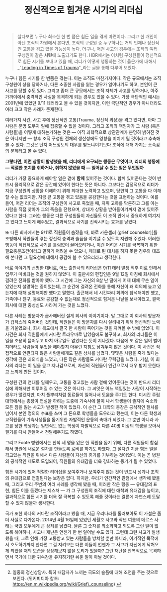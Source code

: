 ﻿---
title: 정신적으로 힘겨운 시기의 리더십
categories:
  - ideas
tags:
  - harvard-business-review
  - hbr
pubDate: 2016-02-12
description: 기본 설명을 입력하세요
---

> 살다보면 누구나 최소한 한 번 쯤은 힘든 일을 겪게 마련이다. 그리고 한 개인이 아닌 조직의 차원에서 본다면, 조직의 구성원 중 누구하나는 거의 언제나 정신적인 고통을 겪고 있을 가능성이 높다. 더구나, 어떤 사고의 경우에는 조직의 여러 구성원이 같은 **시련**에 노출되기도 한다. HBR에서는 이처럼 구성원들이 정신적으로 힘든 시기를 보내고 있을 때, 리더가 어떻게 행동하는 것이 옳은가에 대해서 _"[Leading in Times of Trauma](https://hbr.org/2002/01/leading-in-times-of-trauma)"_라는 글을 통해 다루어 보았다.

누구나 힘든 시기를 한 번쯤은 겪는다. 이는 조직도 마찬가지이다. 작은 규모에서는 조직 구성원이 상을 당하거나, 다른 소중한 사람을 잃는 경우가 일어나기도 하고, 본인이 큰 사고를 당할 수도 있다. 그리고 좀더 큰 규모에서는 조직 자체가 사고를 당하거나, 아주 가까이에서 충격적인 사실을 목격하게 되는 경우도 있을 수 있다. 가장 극단적인 예시는 2001년에 있었던 9/11 테러라고 볼 수 있을 것이지만, 이런 극단적인 경우가 아니더라도 여러 크고 작은 사례가 존재한다.

여러가지 사건, 사고 후에 정신적인 고통(Trauma, 정신적 외상)을 겪고 있다면, 아마 그 사람은 분명 도무지 일에 집중할 수 없을 것이다. 그리고 조직의 책임자가 그 사람 (혹은 사람들)을 어떻게 대하는가하는 것은 — 아직 과학적으로 상관관계가 분명히 밝혀진 것은 아니지만 — 향후 조직 구성원 전체의 생산성에도 영향을 미치게 될 것이라고 추측해 볼 수 있다. 그것은 단지 어느정도의 대우를 받느냐이기보다 조직에 대해 가지는 소속감의 문제라고 볼 수 있다.

**그렇다면, 이런 상황이 발생했을 때, 리더에게 요구되는 행동은 무엇이고, 리더의 행동에 — 적절한 조치를 취하거나, 취하지 않았을 때 — 일어날 수 있는 일은 무엇일까**

리더가 가장 중요하게 해야할 일은 곁에 **함께** 있어주는 것이다. 함께 있어준다는 것이 반드시 물리적으로 같은 공간에 있어야 한다는 뜻은 아니다. 그보다는 감정적으로 리더가 지금 구성원의 상황을 이해하기 위해 최대한 노력하고 있으며, 당연히 그 고통을 다 이해할 수는 없겠지만, 지금 큰 고통을 겪고 있음을 공감한다는 것을 표현하는 것이다. 예를 들어, 어떤 리더는 조직의 구성원이 사고로 죽었을 때, 지위 고하를 막론하고 그를 아는 사람을 직접 찾아가 그의 죽음을 전했으며, 상대가 상황을 받아들이기까지 곁에 있어주었다고 한다. 그러한 행동은 다른 구성원들이 자신들도 이 조직 안에서 중요하게 여겨지고 있다고 느끼게 해주었고, 결과적으로 사기를 진작시키는 효과를 낳았다.

또 다른 회사에서는 9/11로 직원들이 숨졌을 때, 바로 카운셀러 (grief counselor)[1](#fn-186-1)를 초빙해서 직원들이 겪는 정신적 충격과 슬픔을 이겨낼 수 있도록 지원해 주었다. 이러한 행동이 직접적으로 사기를 틀림없이 끌어오리거나, 이런 어려운 시기를 극복하기 위한 필요충분조건이라고 말하기 어려울 수 있으나, 제대로 된 대처를 하지 못한 경우와 대조해 본다면 그 필요성에 대해서 공감해 볼 수 있으리라고 생각한다.

바로 이야기의 선명한 대비로, 어느 출판사의 리더십은 9/11 테러 발생 직후 이로 인해서 업무가 마비되는 것을 원하지 않았다. 이 출판사의 편집인은 9월 12일 아침에 회사에서 걸려온 전화를 받아야 했다. 그 시간에 그는 자신의 8살 난 딸에게 어제 대체 무슨 일이 있었는지 설명하는 중이었는데, 그 순간에 걸려온 전화를 통해 자신이 왜 회의에 늦고 있는지에 대해 설명해야만 했다고 말했다. 출근해서 네 시간짜리 회의에 참석해야만 했고, 가족이나 친구, 동료와 공감할 수 없는채로 정신적으로 힘겨운 나날을 보내야했고, 결국 회사에 대한 충성심도 사라져 가는 것을 느꼈다.

다른 사례는 방문자가 급사해버린 설계 회사의 이야기이다. 말 그대로 이 회사의 방문자가 갑작스레 죽어버린 것인데, 직원들은 이 방문자를 다시 살려내기 위해 헌신적인 노력을 기울였으나, 회사 복도에서 결국 한 사람이 죽어가는 것을 지켜볼 수 밖에 없었다. 이 사건은 회사 직원들에게 커다란 트라우마로 남았음에도 불구하고, 회사의 리더들은 이 일을 조용히 묻어두고 마치 아무일도 없었다는 듯이 지나갔다. 다음에 또 같은 일이 벌어지더라도 사람들이 무엇을 해야할지 아무런 지침도 남겨두지 않은 것이다. 이 사건은 직접적으로 연관되지 않은 사람들에게도 깊은 상처를 남겼다. 몇몇은 사람을 죽게 뒀다는 생각에 깊은 죄의식을 느꼈고, 다른 많은 사람들도 커다란 무력감을 느꼈다. 기실, 이 회사의 리더는 이 일을 묻고 지나감으로써, 자신의 직원들이 인간으로서 대우 받지 못한다고 느끼게 만든 것이다.

구성원 간의 연대를 일깨우고, 고통을 겪고있는 사람 곁에 있어준다는 것이 반드시 리더십에 의해서만 이루어질 수 있는 것은 아니다. 그 씨앗은 어느 책임있는 사람이 시작하는 경우가 많겠지만, 마치 풀뿌리처럼 동료들이 일어나서 도움을 주기도 한다. 미시간 주립대학에서는 총장이 연설을 하려는 도중에 기숙사에 불이 나서 학생들이 졸지에 숙소와 모든 짐을 잃는 사고가 발생한 적이 있었다. 이 순간 그 대학의 총장은 공식적인 절차를 넘어서 본인 명의의 수표를 쓰며 그 돈으로 학생들을 도우라고 했는데, 이는 다른 학생과 교직원들이 기숙사생들을 돕기위한 자발적인 운동의 촉매가 되었다. 그 뿐만 아니라 사고를 당한 학생과는 일면식도 없는 학생이 자발적으로 다른 40명 이상의 학생을 모아서 필기를 다시 만들어서 전달해주기도 하였다.

그리고 Foote 병원에서는 친척 세 명을 잃은 한 직원을 돕기 위해, 다른 직원들이 합심해서 병원에 새로운 절차를 만들도록 로비를 하기도 하였다. 그 절차란 지금 힘든 일을 겪고있는 직원을 위해서 다른 사람들이 자신의 휴가를 기부하는 것이었다. 이는 곧 병원의 공식적인 제도로 도입되어, 직원들의 유대감을 더욱 강화하는 동기가 될 수 있었다.

힘든 시기에 있어 적절한 리더십을 보여주거나 보여주지 않는 것이 반드시 성과나 조직의 유대감으로 연결된다는 보장은 없다. 하지만, 우리가 인간적인 관점에서 생각해 봤을 때, 그리고 우리 주변의 여러 사례를 생각해 봤을 때, 이러한 작은 행동 — 유대감의 표현, 힘든 이를 돕겠다는 제스쳐 — 가 그 구성원의 조직에 대한 애착과 유대감을 높이고, 결과적으로 힘든 시기를 더욱 잘 극복할 수 있도록 해줄 것이라는 결론에 자연스레 도달할 수 있지 않을까 생각한다.

국가 또한 하나의 커다란 조직이라고 봤을 때, 지금 우리나라를 둘러보아도 이 가설은 좀더 사실로 다가온다. 2014년 4월 16일에 있었던 세월호 사고와 작년 여름의 메르스 사태는 국민 모두에게 큰 상처를 남겼다. 물론 그 숫자를 최소화하고 되도록 그런 일이 없도록 해야하나, 사고나 재난은 언젠가 한 번 일어날 수도 있다. 그런데 그런 사고가 발생했을 때, 그로 인해 가장 고통받고 있는 사람들을 방치할 뿐만 아니라, 이기적인 목적에서 호도하기까지 한다면 그걸 지켜보는 다른 이들이 언젠가 그 사고가 자신에게 닥쳐오게 되었을 때의 모습을 상상해보지 않을 도리가 있을까? 그런 재난을 반복적으로 목격하면서 국가에 대한 귀속감을 유지하기란 쉬운 일이 아닐 것이다.

* * *

2. 일종의 정신상담사. 특히 내담자가 느끼는 극도의 슬픔에 대해 조언을 주는 것으로 보인다. (위키피디아 참조: https://en.m.wikipedia.org/wiki/Grief\_counseling) [↩](#fnref-186-1)


